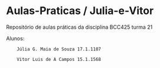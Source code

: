 # Aulas-Praticas / Julia-e-Vitor
Repositório de aulas práticas da disciplina BCC425 turma 21

Alunos: 

        Júlia G. Maia de Souza 17.1.1107
        
        Vitor Luis de A Campos 15.1.1568
